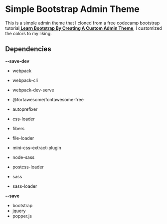 # **Simple Bootstrap Admin Theme**

This is a simple admin theme that I cloned from a free codecamp bootstrap tutorial[ **Learn Bootstrap By Creating A Custom Admin Theme**](https://www.youtube.com/watch?v=RyTRgQ7k6QE), I customized the colors to my liking.

## Dependencies

**\-\-save\-dev**
 - webpack 
 - webpack-cli
 - webpack-dev-serve

 - @fortawesome/fontawesome-free 
 - autoprefixer 
 - css-loader 
 - fibers 
 - file-loader
 - mini-css-extract-plugin 
 - node-sass
 - postcss-loader
 - sass
 - sass-loader

**\-\-save**

- bootstrap
- jquery
- popper.js